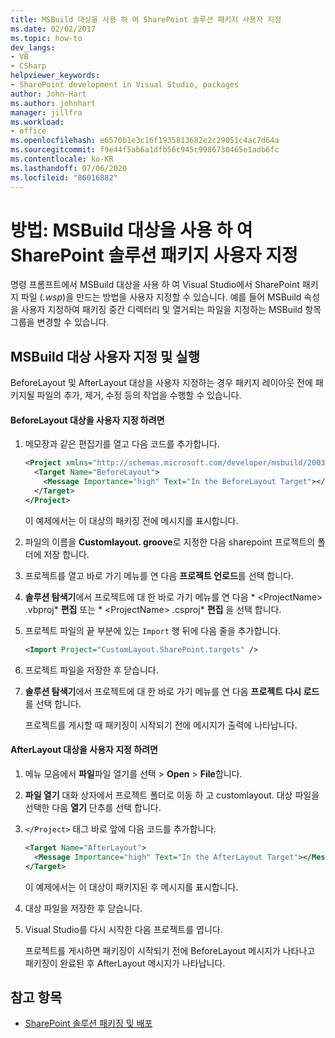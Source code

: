 ```yaml
---
title: MSBuild 대상을 사용 하 여 SharePoint 솔루션 패키지 사용자 지정
ms.date: 02/02/2017
ms.topic: how-to
dev_langs:
- VB
- CSharp
helpviewer_keywords:
- SharePoint development in Visual Studio, packages
author: John-Hart
ms.author: johnhart
manager: jillfra
ms.workload:
- office
ms.openlocfilehash: e6570b1e3c16f1935813682e2c29051c4ac7d64a
ms.sourcegitcommit: f9e44f5ab6a1dfb56c945c9986730465e1adb6fc
ms.contentlocale: ko-KR
ms.lasthandoff: 07/06/2020
ms.locfileid: "86016882"
---
```

# <a name="how-to-customize-a-sharepoint-solution-package-by-using-msbuild-targets"></a>방법: MSBuild 대상을 사용 하 여 SharePoint 솔루션 패키지 사용자 지정
  명령 프롬프트에서 MSBuild 대상을 사용 하 여 Visual Studio에서 SharePoint 패키지 파일 (*.wsp*)을 만드는 방법을 사용자 지정할 수 있습니다. 예를 들어 MSBuild 속성을 사용자 지정하여 패키징 중간 디렉터리 및 열거되는 파일을 지정하는 MSBuild 항목 그룹을 변경할 수 있습니다.

## <a name="customize-and-run-msbuild-targets"></a>MSBuild 대상 사용자 지정 및 실행
 BeforeLayout 및 AfterLayout 대상을 사용자 지정하는 경우 패키지 레이아웃 전에 패키지될 파일의 추가, 제거, 수정 등의 작업을 수행할 수 있습니다.

#### <a name="to-customize-the-beforelayout-target"></a>BeforeLayout 대상을 사용자 지정 하려면

1. 메모장과 같은 편집기를 열고 다음 코드를 추가합니다.

   ```xml
   <Project xmlns="http://schemas.microsoft.com/developer/msbuild/2003">
     <Target Name="BeforeLayout">
       <Message Importance="high" Text="In the BeforeLayout Target"></Message>
     </Target>
   </Project>
   ```

    이 예제에서는 이 대상의 패키징 전에 메시지를 표시합니다.

2. 파일의 이름을 **Customlayout. groove**로 지정한 다음 sharepoint 프로젝트의 폴더에 저장 합니다.

3. 프로젝트를 열고 바로 가기 메뉴를 연 다음 **프로젝트 언로드**를 선택 합니다.

4. **솔루션 탐색기**에서 프로젝트에 대 한 바로 가기 메뉴를 연 다음 * \<ProjectName> .vbproj* **편집** 또는 * \<ProjectName> .csproj* **편집** 을 선택 합니다.

5. 프로젝트 파일의 끝 부분에 있는 `Import` 행 뒤에 다음 줄을 추가합니다.

   ```xml
   <Import Project="CustomLayout.SharePoint.targets" />
   ```

6. 프로젝트 파일을 저장한 후 닫습니다.

7. **솔루션 탐색기**에서 프로젝트에 대 한 바로 가기 메뉴를 연 다음 **프로젝트 다시 로드**를 선택 합니다.

   프로젝트를 게시할 때 패키징이 시작되기 전에 메시지가 출력에 나타납니다.

#### <a name="to-customize-the-afterlayout-target"></a>AfterLayout 대상을 사용자 지정 하려면

1. 메뉴 모음에서 **파일**파일 열기를 선택  >  **Open**  >  **File**합니다.

2. **파일 열기** 대화 상자에서 프로젝트 폴더로 이동 하 고 customlayout. 대상 파일을 선택한 다음 **열기** 단추를 선택 합니다.

3. `</Project>` 태그 바로 앞에 다음 코드를 추가합니다.

   ```xml
   <Target Name="AfterLayout">
     <Message Importance="high" Text="In the AfterLayout Target"></Message>
   </Target>
   ```

    이 예제에서는 이 대상이 패키지된 후 메시지를 표시합니다.

4. 대상 파일을 저장한 후 닫습니다.

5. Visual Studio를 다시 시작한 다음 프로젝트를 엽니다.

   프로젝트를 게시하면 패키징이 시작되기 전에 BeforeLayout 메시지가 나타나고 패키징이 완료된 후 AfterLayout 메시지가 나타납니다.

## <a name="see-also"></a>참고 항목
- [SharePoint 솔루션 패키징 및 배포](../sharepoint/packaging-and-deploying-sharepoint-solutions.md)
